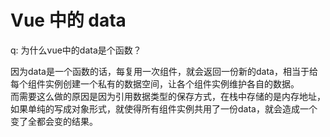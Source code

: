 # Vue 中的 data

q: 为什么vue中的data是个函数？

因为data是一个函数的话，每复用一次组件，就会返回一份新的data，相当于给每个组件实例创建一个私有的数据空间，让各个组件实例维护各自的数据。<br>
而需要这么做的原因是因为引用数据类型的保存方式，在栈中存储的是内存地址，如果单纯的写成对象形式，就使得所有组件实例共用了一份data，就会造成一个变了全都会变的结果。